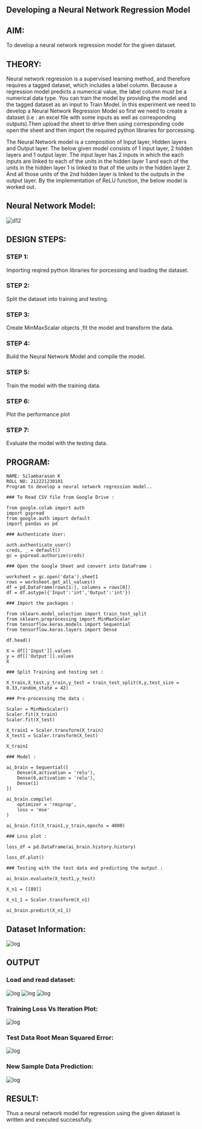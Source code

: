 ## Developing a Neural Network Regression Model

## AIM:

To develop a neural network regression model for the given dataset.
## THEORY:

Neural network regression is a supervised learning method, and therefore requires a tagged dataset, which includes a label column. Because a regression model predicts a numerical value, the label column must be a numerical data type. You can train the model by providing the model and the tagged dataset as an input to Train Model.
In this experiment we need to develop a Neural Network Regression Model so first we need to create a dataset (i.e : an excel file with some inputs as well as corresponding outputs).Then upload the sheet to drive then using corresponding code open the sheet and then import the required python libraries for porcessing.

The Neural Network model is a composition of Input layer, Hidden layers and Output layer. The below given model consists of 1 input layer, 2 hidden layers and 1 output layer. The input layer has 2 inputs in which the each inputs are linked to each of the units in the hidden layer 1 and each of the units in the hidden layer 1 is linked to that of the units in the hidden layer 2. And all those units of the 2nd hidden layer is linked to the outputs in the output layer. By the implementation of ReLU function, the below model is worked out.
## Neural Network Model:
![d12](https://user-images.githubusercontent.com/94525786/204524691-48ebb2cd-4740-4e55-a661-1d4dd70c6ea3.png)


## DESIGN STEPS:

### STEP 1:

Importing reqired python libraries for porcessing and loading the dataset.

### STEP 2:

Split the dataset into training and testing.

### STEP 3:

Create MinMaxScalar objects ,fit the model and transform the data.

### STEP 4:

Build the Neural Network Model and compile the model.

### STEP 5:

Train the model with the training data.

### STEP 6:

Plot the performance plot

### STEP 7:

Evaluate the model with the testing data.

## PROGRAM:

```
NAME: Silambarasan K
ROLL NO: 212221230101
Program to develop a neural network regression model..

### To Read CSV file from Google Drive :

from google.colab import auth
import gspread
from google.auth import default
import pandas as pd

### Authenticate User:

auth.authenticate_user()
creds, _ = default()
gc = gspread.authorize(creds)

### Open the Google Sheet and convert into DataFrame :

worksheet = gc.open('data').sheet1
rows = worksheet.get_all_values()
df = pd.DataFrame(rows[1:], columns = rows[0])
df = df.astype({'Input':'int','Output':'int'})

### Import the packages :

from sklearn.model_selection import train_test_split
from sklearn.preprocessing import MinMaxScaler
from tensorflow.keras.models import Sequential
from tensorflow.keras.layers import Dense

df.head()

X = df[['Input']].values
y = df[['Output']].values
X

### Split Training and testing set :

X_train,X_test,y_train,y_test = train_test_split(X,y,test_size = 0.33,random_state = 42)

### Pre-processing the data :

Scaler = MinMaxScaler()
Scaler.fit(X_train)
Scaler.fit(X_test)

X_train1 = Scaler.transform(X_train)
X_test1 = Scaler.transform(X_test)

X_train1

### Model :

ai_brain = Sequential([
    Dense(4,activation = 'relu'),
    Dense(6,activation = 'relu'),
    Dense(1)
])

ai_brain.compile(
    optimizer = 'rmsprop',
    loss = 'mse'
)

ai_brain.fit(X_train1,y_train,epochs = 4000)

### Loss plot :

loss_df = pd.DataFrame(ai_brain.history.history)

loss_df.plot()

### Testing with the test data and predicting the output :

ai_brain.evaluate(X_test1,y_test)

X_n1 = [[89]]

X_n1_1 = Scaler.transform(X_n1)

ai_brain.predict(X_n1_1)

```

## Dataset Information:

![log](out1.png)

## OUTPUT
### Load and read dataset:
![log](r1.png)
![log](r2.png)
![log](r3.png)
### Training Loss Vs Iteration Plot:

![log](R5.png)

### Test Data Root Mean Squared Error:
![log](R6.png)

### New Sample Data Prediction:
![log](r7.png)
## RESULT:
Thus a neural network model for regression using the given dataset is written and executed successfully.
